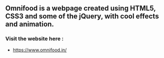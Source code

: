 ## Omnifood is a webpage created using HTML5, CSS3 and some of the jQuery, with cool effects and animation.

### Visit the website here : 
* https://www.omnifood.in/
